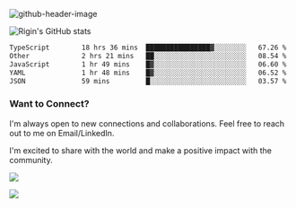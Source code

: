 
![github-header-image](https://github.com/riginoommen/riginoommen/assets/3840244/889cae65-df55-4cda-86cc-bf21bf1f2e96)

![Rigin's GitHub stats](https://github-readme-stats.vercel.app/api?username=riginoommen\&show_icons=true\&show=reviews,discussions_started,discussions_answered,prs_merged,prs_merged_percentage)


<!--START_SECTION:waka-->

```txt
TypeScript        18 hrs 36 mins  ████████████████▓░░░░░░░░   67.26 %
Other             2 hrs 21 mins   ██░░░░░░░░░░░░░░░░░░░░░░░   08.54 %
JavaScript        1 hr 49 mins    █▓░░░░░░░░░░░░░░░░░░░░░░░   06.60 %
YAML              1 hr 48 mins    █▓░░░░░░░░░░░░░░░░░░░░░░░   06.52 %
JSON              59 mins         █░░░░░░░░░░░░░░░░░░░░░░░░   03.57 %
```

<!--END_SECTION:waka-->

### Want to Connect?

I'm always open to new connections and collaborations. Feel free to reach out to me on Email/LinkedIn.

I'm excited to share with the world and make a positive impact with the community.

![](https://komarev.com/ghpvc/?username=riginoommen)

![](https://hit.yhype.me/github/profile?user_id=3840244)

